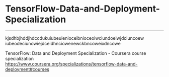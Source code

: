 # TensorFlow-Data-and-Deployment-Specialization
*************************************************************

kjsdhbjhddjhdccdukuiubeuienioceibnioceoiwciundoeiwjdciuncoew iubeodeciunowiejdceidhnciowenewckbncoweixdncowe

TensorFlow: Data and Deployment Specialization - Coursera course specialization   
https://www.coursera.org/specializations/tensorflow-data-and-deployment#courses


